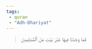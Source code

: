 ```yaml
---
tags: 
 - quran 
 - "Adh-Dhariyat"
---
```


> فَمَا وَجَدۡنَا فِيهَا غَيۡرَ بَيۡتٖ مِّنَ ٱلۡمُسۡلِمِينَ
